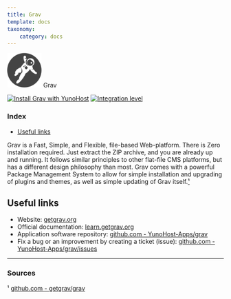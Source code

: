 ```yaml
---
title: Grav
template: docs
taxonomy:
    category: docs
---
```


<img src="/images/grav_logo.png" width="80px" alt="Grav's logo"> Grav

[![Install Grav with YunoHost](https://install-app.yunohost.org/install-with-yunohost.png)](https://install-app.yunohost.org/?app=grav) [![Integration level](https://dash.yunohost.org/integration/grav.svg)](https://dash.yunohost.org/appci/app/grav)

### Index

- [Useful links](#useful-links)

Grav is a Fast, Simple, and Flexible, file-based Web-platform. There is Zero installation required. Just extract the ZIP archive, and you are already up and running. It follows similar principles to other flat-file CMS platforms, but has a different design philosophy than most. Grav comes with a powerful Package Management System to allow for simple installation and upgrading of plugins and themes, as well as simple updating of Grav itself.[¹](#sources)

## Useful links

+ Website: [getgrav.org](https://getgrav.org/)
+ Official documentation: [learn.getgrav.org](https://learn.getgrav.org/16)
+ Application software repository: [github.com - YunoHost-Apps/grav](https://github.com/YunoHost-Apps/grav_ynh)
+ Fix a bug or an improvement by creating a ticket (issue): [github.com - YunoHost-Apps/grav/issues](https://github.com/YunoHost-Apps/grav_ynh/issues)

------

### Sources

¹ [github.com - getgrav/grav](https://github.com/getgrav/grav)

